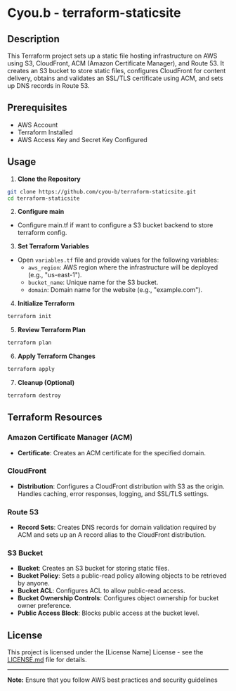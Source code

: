 # Cyou.b - terraform-staticsite

## Description
This Terraform project sets up a static file hosting infrastructure on AWS using S3, CloudFront, ACM (Amazon Certificate Manager), and Route 53. 
It creates an S3 bucket to store static files, configures CloudFront for content delivery, obtains and validates an SSL/TLS certificate using ACM, and sets up DNS records in Route 53.

## Prerequisites
- AWS Account
- Terraform Installed
- AWS Access Key and Secret Key Configured

## Usage

1. **Clone the Repository**

```bash
git clone https://github.com/cyou-b/terraform-staticsite.git
cd terraform-staticsite
```

2. **Configure main**

- Configure main.tf if want to configure a S3 bucket backend to store terraform config.

3. **Set Terraform Variables**

- Open `variables.tf` file and provide values for the following variables:
  - `aws_region`: AWS region where the infrastructure will be deployed (e.g., "us-east-1").
  - `bucket_name`: Unique name for the S3 bucket.
  - `domain`: Domain name for the website (e.g., "example.com").

4. **Initialize Terraform**

```bash
terraform init
```

5. **Review Terraform Plan**

```bash
terraform plan
```

6. **Apply Terraform Changes**

```bash
terraform apply
```

7. **Cleanup (Optional)**

```bash
terraform destroy
```

## Terraform Resources

### Amazon Certificate Manager (ACM)
- **Certificate**: Creates an ACM certificate for the specified domain.

### CloudFront
- **Distribution**: Configures a CloudFront distribution with S3 as the origin. Handles caching, error responses, logging, and SSL/TLS settings.

### Route 53
- **Record Sets**: Creates DNS records for domain validation required by ACM and sets up an A record alias to the CloudFront distribution.

### S3 Bucket
- **Bucket**: Creates an S3 bucket for storing static files.
- **Bucket Policy**: Sets a public-read policy allowing objects to be retrieved by anyone.
- **Bucket ACL**: Configures ACL to allow public-read access.
- **Bucket Ownership Controls**: Configures object ownership for bucket owner preference.
- **Public Access Block**: Blocks public access at the bucket level.

## License
This project is licensed under the [License Name] License - see the [LICENSE.md](LICENSE.md) file for details.

---

**Note:** Ensure that you follow AWS best practices and security guidelines